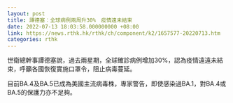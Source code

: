 ```yaml
---
layout: post
title: 譚德塞︰全球病例兩周升30%　疫情遠未結束
date: 2022-07-13 18:03:58.000000000 +08:00
link: https://news.rthk.hk/rthk/ch/component/k2/1657577-20220713.htm
categories: rthk
---
```


世衛總幹事譚德塞說，過去兩星期，全球確診病例增加30%，認為疫情遠遠未結束，呼籲各國恢復實施口罩令，阻止病毒蔓延。

目前BA.4及BA.5已成為美國主流病毒株，專家警告，即使感染過BA.1，對BA.4或BA.5的保護力亦不足夠。
